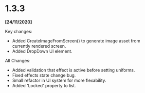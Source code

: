# 1.3.3

**[24/11/2020]**

Key changes:

- Added CreateImageFromScreen() to generate image asset from currently rendered screen.
- Added DropDown UI element.

All Changes:

- Added validation that effect is active before setting uniforms.
- Fixed effects state change bug.
- Small refactor in UI system for more flexability.
- Added 'Locked' property to list.